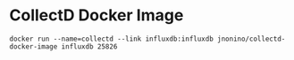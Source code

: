 # CollectD Docker Image

    docker run --name=collectd --link influxdb:influxdb jnonino/collectd-docker-image influxdb 25826